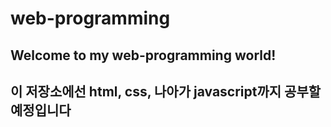# web-programming


## Welcome to my web-programming world!
## 이 저장소에선 html, css, 나아가 javascript까지 공부할 예정입니다
